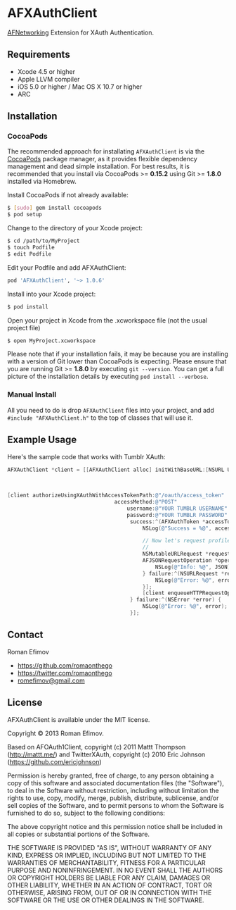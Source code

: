 # AFXAuthClient

[AFNetworking](https://github.com/AFNetworking/AFNetworking) Extension for XAuth Authentication.

## Requirements
* Xcode 4.5 or higher
* Apple LLVM compiler
* iOS 5.0 or higher / Mac OS X 10.7 or higher
* ARC

## Installation

### CocoaPods

The recommended approach for installating `AFXAuthClient` is via the [CocoaPods](http://cocoapods.org/) package manager, as it provides flexible dependency management and dead simple installation.
For best results, it is recommended that you install via CocoaPods >= **0.15.2** using Git >= **1.8.0** installed via Homebrew.

Install CocoaPods if not already available:

``` bash
$ [sudo] gem install cocoapods
$ pod setup
```

Change to the directory of your Xcode project:

``` bash
$ cd /path/to/MyProject
$ touch Podfile
$ edit Podfile
```

Edit your Podfile and add AFXAuthClient:

``` bash
pod 'AFXAuthClient', '~> 1.0.6'
```

Install into your Xcode project:

``` bash
$ pod install
```

Open your project in Xcode from the .xcworkspace file (not the usual project file)

``` bash
$ open MyProject.xcworkspace
```

Please note that if your installation fails, it may be because you are installing with a version of Git lower than CocoaPods is expecting. Please ensure that you are running Git >= **1.8.0** by executing `git --version`. You can get a full picture of the installation details by executing `pod install --verbose`.

### Manual Install

All you need to do is drop `AFXAuthClient` files into your project, and add `#include "AFXAuthClient.h"` to the top of classes that will use it.

## Example Usage

Here's the sample code that works with Tumblr XAuth:

``` objective-c
AFXAuthClient *client = [[AFXAuthClient alloc] initWithBaseURL:[NSURL URLWithString:@"https://api.tumblr.com"]
                                                                                key:@"YOUR TUMBLR CONSUMER KEY"
                                                                             secret:@"YOUR TUMBLR CONSUMER SECRET"];

[client authorizeUsingXAuthWithAccessTokenPath:@"/oauth/access_token"
                                  accessMethod:@"POST"
                                      username:@"YOUR TUMBLR USERNAME"
                                      password:@"YOUR TUMBLR PASSWORD"
                                       success:^(AFXAuthToken *accessToken) {
                                           NSLog(@"Success = %@", accessToken);

                                           // Now let's request profile information
                                           //
                                           NSMutableURLRequest *request = [client requestWithMethod:@"POST" path:@"/v2/user/info" parameters:nil];
                                           AFJSONRequestOperation *operation = [AFJSONRequestOperation JSONRequestOperationWithRequest:request success:^(NSURLRequest *request, NSHTTPURLResponse *response, id JSON) {
                                               NSLog(@"Info: %@", JSON);
                                           } failure:^(NSURLRequest *request, NSHTTPURLResponse *response, NSError *error, id JSON) {
                                               NSLog(@"Error: %@", error);
                                           }];
                                           [client enqueueHTTPRequestOperation:operation];
                                       } failure:^(NSError *error) {
                                           NSLog(@"Error: %@", error);
                                       }];
```

## Contact

Roman Efimov

- https://github.com/romaonthego
- https://twitter.com/romaonthego
- romefimov@gmail.com

## License

AFXAuthClient is available under the MIT license.

Copyright © 2013 Roman Efimov.

Based on AFOAuth1Client, copyright (c) 2011 Mattt Thompson (http://mattt.me/) and TwitterXAuth, copyright (c) 2010 Eric Johnson (https://github.com/ericjohnson)

Permission is hereby granted, free of charge, to any person obtaining a copy of this software and associated documentation files (the "Software"), to deal in the Software without restriction, including without limitation the rights to use, copy, modify, merge, publish, distribute, sublicense, and/or sell copies of the Software, and to permit persons to whom the Software is furnished to do so, subject to the following conditions:

The above copyright notice and this permission notice shall be included in all copies or substantial portions of the Software.

THE SOFTWARE IS PROVIDED "AS IS", WITHOUT WARRANTY OF ANY KIND, EXPRESS OR IMPLIED, INCLUDING BUT NOT LIMITED TO THE WARRANTIES OF MERCHANTABILITY, FITNESS FOR A PARTICULAR PURPOSE AND NONINFRINGEMENT. IN NO EVENT SHALL THE AUTHORS OR COPYRIGHT HOLDERS BE LIABLE FOR ANY CLAIM, DAMAGES OR OTHER LIABILITY, WHETHER IN AN ACTION OF CONTRACT, TORT OR OTHERWISE, ARISING FROM, OUT OF OR IN CONNECTION WITH THE SOFTWARE OR THE USE OR OTHER DEALINGS IN THE SOFTWARE.
